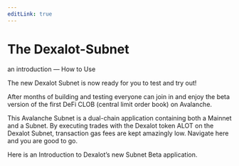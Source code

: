 ```yaml
---
editLink: true
---
```

#  The Dexalot-Subnet
an introduction — How to Use



The new Dexalot Subnet is now ready for you to test and try out!

After months of building and testing everyone can join in and enjoy the beta version of the first DeFi CLOB (central limit order book) on Avalanche.

This Avalanche Subnet is a dual-chain application containing both a Mainnet and a Subnet. By executing trades with the Dexalot token ALOT on the Dexalot Subnet, transaction gas fees are kept amazingly low. Navigate here and you are good to go.

Here is an Introduction to Dexalot’s new Subnet Beta application.
